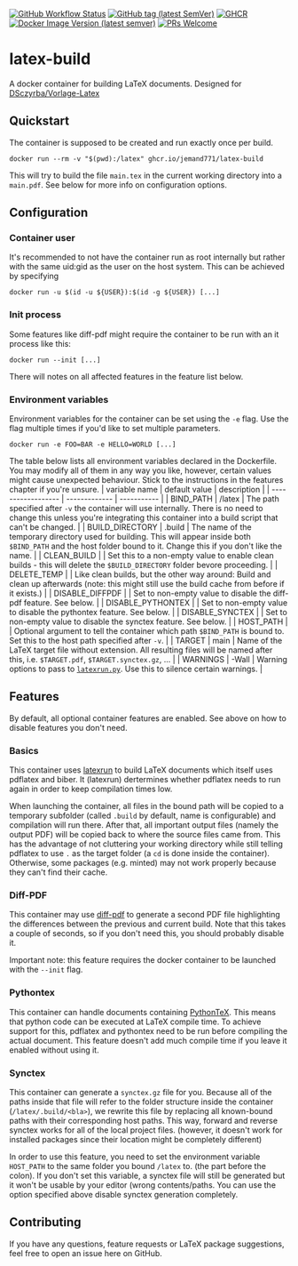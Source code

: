 [![GitHub Workflow Status](https://img.shields.io/github/workflow/status/jemand771/latex-build/docker-build?style=for-the-badge)](https://github.com/jemand771/latex-build/actions)
[![GitHub tag (latest SemVer)](https://img.shields.io/github/v/tag/jemand771/latex-build?label=release&style=for-the-badge)](https://github.com/jemand771/latex-build/releases/latest)
[![GHCR](https://img.shields.io/badge/GHCR-same_as_---->-blue.svg?style=for-the-badge)](https://github.com/jemand771/latex-build/pkgs/container/latex-build)
[![Docker Image Version (latest semver)](https://img.shields.io/docker/v/jemand771/latex-build?label=docker%20hub&sort=semver&style=for-the-badge)](https://hub.docker.com/repository/docker/jemand771/latex-build)
[![PRs Welcome](https://img.shields.io/badge/Pull_requests-welcome-brightgreen.svg?style=for-the-badge)](https://github.com/jemand771/latex-build/compare)
# latex-build
A docker container for building LaTeX documents. Designed for [DSczyrba/Vorlage-Latex](https://github.com/DSczyrba/Vorlage-Latex)

## Quickstart
The container is supposed to be created and run exactly once per build.
```
docker run --rm -v "$(pwd):/latex" ghcr.io/jemand771/latex-build
```
This will try to build the file `main.tex` in the current working directory into a `main.pdf`. See below for more info on configuration options.

## Configuration
### Container user
It's recommended to not have the container run as root internally but rather with the same uid:gid as the user on the host system. This can be achieved by specifying
```
docker run -u $(id -u ${USER}):$(id -g ${USER}) [...]
```

### Init process
Some features like diff-pdf might require the container to be run with an it process like this:
```
docker run --init [...]
```
There will notes on all affected features in the feature list below.


### Environment variables
Environment variables for the container can be set using the `-e` flag. Use the flag multiple times if you'd like to set multiple parameters.
```
docker run -e FOO=BAR -e HELLO=WORLD [...]
```
The table below lists all environment variables declared in the Dockerfile. You may modify all of them in any way you like, however, certain values might cause unexpected behaviour. Stick to the instructions in the features chapter if you're unsure.
| variable name      | default value | description |
| ------------------ | ------------- | ----------- |
| BIND_PATH          | /latex        | The path specified after `-v` the container will use internally. There is no need to change this unless you're integrating this container into a build script that can't be changed. |
| BUILD_DIRECTORY    | .build        | The name of the temporary directory used for building. This will appear inside both `$BIND_PATH` and the host folder bound to it. Change this if you don't like the name. |
| CLEAN_BUILD        |               | Set this to a non-empty value to enable clean builds - this will delete the `$BUILD_DIRECTORY` folder bevore proceeding. |
| DELETE_TEMP        |               | Like clean builds, but the other way around: Build and clean up afterwards (note: this might still use the build cache from before if it exists.) |
| DISABLE_DIFFPDF    |               | Set to non-empty value to disable the diff-pdf feature. See below. |
| DISABLE_PYTHONTEX  |               | Set to non-empty value to disable the pythontex feature. See below. |
| DISABLE_SYNCTEX    |               | Set to non-empty value to disable the synctex feature. See below. |
| HOST_PATH          |               | Optional argument to tell the container which path `$BIND_PATH` is bound to. Set this to the host path specified after `-v`. |
| TARGET             | main          | Name of the LaTeX target file without extension. All resulting files will be named after this, i.e. `$TARGET.pdf`, `$TARGET.synctex.gz`, ... |
| WARNINGS           | -Wall         | Warning options to pass to [`latexrun.py`](https://github.com/aclements/latexrun). Use this to silence certain warnings. |

## Features
By default, all optional container features are enabled. See above on how to disable features you don't need.

### Basics
This container uses [latexrun](https://github.com/aclements/latexrun) to build LaTeX documents which itself uses pdflatex and biber. It (latexrun) dertermines whether pdflatex needs to run again in order to keep compilation times low.

When launching the container, all files in the bound path will be copied to a temporary subfolder (called `.build` by default, name is configurable) and compilation will run there. After that, all important output files (namely the output PDF) will be copied back to where the source files came from. This has the advantage of not cluttering your working directory while still telling pdflatex to use `.` as the target folder (a `cd` is done inside the container). Otherwise, some packages (e.g. minted) may not work properly because they can't find their cache.

### Diff-PDF
This container may use [diff-pdf](https://vslavik.github.io/diff-pdf/) to generate a second PDF file highlighting the differences between the previous and current build. Note that this takes a couple of seconds, so if you don't need this, you should probably disable it.

Important note: this feature requires the docker container to be launched with the `--init` flag.

### Pythontex
This container can handle documents containing [PythonTeX](https://ctan.org/pkg/pythontex). This means that python code can be executed at LaTeX compile time. To achieve support for this, pdflatex and pythontex need to be run before compiling the actual document. This feature doesn't add much compile time if you leave it enabled without using it.

### Synctex
This container can generate a `synctex.gz` file for you. Because all of the paths inside that file will refer to the folder structure inside the container (`/latex/.build/<bla>`), we rewrite this file by replacing all known-bound paths with their corresponding host paths. This way, forward and reverse synctex works for all of the local project files. (however, it doesn't work for installed packages since their location might be completely different)

In order to use this feature, you need to set the environment variable `HOST_PATH` to the same folder you bound `/latex` to. (the part before the colon). If you don't set this variable, a synctex file will still be generated but it won't be usable by your editor (wrong contents/paths. You can use the option specified above disable synctex generation completely.

## Contributing
If you have any questions, feature requests or LaTeX package suggestions, feel free to open an issue here on GitHub.
